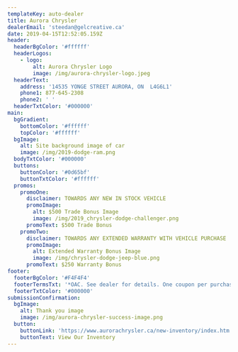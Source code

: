 ```yaml
---
templateKey: auto-dealer
title: Aurora Chrysler
dealerEmail: 'steedan@gelcreative.ca'
date: 2019-04-15T12:52:05.159Z
header:
  headerBgColor: '#ffffff'
  headerLogos:
    - logo:
        alt: Aurora Chrysler Logo
        image: /img/aurora-chrysler-logo.jpeg
  headerText:
    address: '14535 YONGE STREET AURORA, ON  L4G6L1'
    phone1: 877-645-2308
    phone2: ' '
  headerTxtColor: '#000000'
main:
  bgGradient:
    bottomColor: '#ffffff'
    topColor: '#ffffff'
  bgImage:
    alt: Site background image of car
    image: /img/2019-dodge-ram.png
  bodyTxtColor: '#000000'
  buttons:
    buttonColor: '#0d65bf'
    buttonTxtColor: '#ffffff'
  promos:
    promoOne:
      disclaimer: TOWARDS ANY NEW IN STOCK VEHICLE
      promoImage:
        alt: $500 Trade Bonus Image
        image: /img/2019_chrysler-dodge-challenger.png
      promoText: $500 Trade Bonus
    promoTwo:
      disclaimer: TOWARDS ANY EXTENDED WARRANTY WITH VEHICLE PURCHASE
      promoImage:
        alt: Extended Warranty Bonus Image
        image: /img/chrysler-dodge-jeep-blue.png
      promoText: $250 Warranty Bonus
footer:
  footerBgColor: '#F4F4F4'
  footerTermsTxt: '*OAC. See dealer for details. One coupon per purchase.'
  footerTxtColor: '#000000'
submissionConfirmation:
  bgImage:
    alt: Thank you image
    image: /img/aurora-chrysler-success-image.png
  button:
    buttonLink: 'https://www.aurorachrysler.ca/new-inventory/index.htm'
    buttonText: View Our Inventory
---
```


